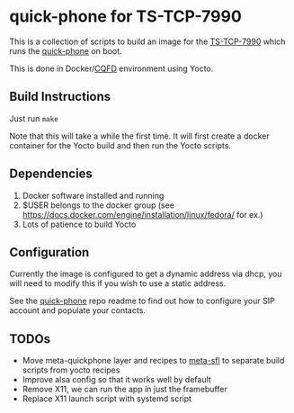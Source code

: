 quick-phone for TS-TCP-7990
=========

This is a collection of scripts to build an image for the [TS-TCP-7990](https://www.embeddedarm.com/products/TS-TPC-7990)
which runs the [quick-phone](https://github.com/savoirfairelinux/quick-phone) on boot.

This is done in Docker/[CQFD](https://github.com/savoirfairelinux/cqfd) environment using Yocto.

## Build Instructions

Just run `make`

Note that this will take a while the first time. It will first create a docker
container for the Yocto build and then run the Yocto scripts.

## Dependencies

1. Docker software installed and running
2. $USER belongs to the docker group
(see https://docs.docker.com/engine/installation/linux/fedora/ for ex.)
3. Lots of patience to build Yocto

## Configuration

Currently the image is configured to get a dynamic address via dhcp,
you will need to modify this if you wish to use a static address.

See the [quick-phone](https://github.com/savoirfairelinux/quick-phone)
repo readme to find out how to configure your SIP account and
populate your contacts.

## TODOs

* Move meta-quickphone layer and recipes to [meta-sfl](https://github.com/savoirfairelinux/meta-sfl)
  to separate build scripts from yocto recipes
* Improve alsa config so that it works well by default
* Remove X11, we can run the app in just the framebuffer
* Replace X11 launch script with systemd script

